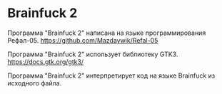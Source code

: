# Brainfuck 2
Программа "Brainfuck 2" написана на языке программирования Рефал-05.
https://github.com/Mazdaywik/Refal-05

Программа "Brainfuck 2" использует библиотеку GTK3.
https://docs.gtk.org/gtk3/

Программа "Brainfuck 2" интерпретирует код на языке Brainfuck из исходного файла.